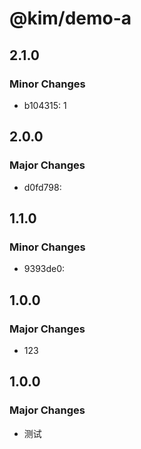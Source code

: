 # @kim/demo-a

## 2.1.0

### Minor Changes

- b104315: 1

## 2.0.0

### Major Changes

- d0fd798:

## 1.1.0

### Minor Changes

- 9393de0:

## 1.0.0

### Major Changes

- 123

## 1.0.0

### Major Changes

- 测试
